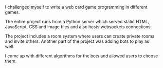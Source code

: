 I challenged myself to write a web card game programming in different games.

The entire project runs from a Python server which served static HTML, JavaScript, CSS and image files and also hosts websockets connections.

The project includes a room system where users can create private rooms and invite others. Another part of the project was adding bots to play as well.

I came up with different algorithms for the bots and allowed users to choose them.